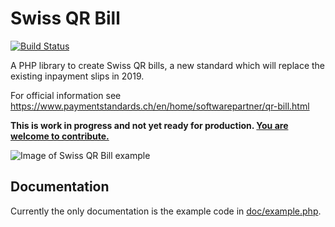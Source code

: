 # Swiss QR Bill

[![Build Status](https://travis-ci.org/sprain/php-swiss-qr-bill.svg?branch=master)](https://travis-ci.org/sprain/php-swiss-qr-bill)

A PHP library to create Swiss QR bills, a new standard which will replace the existing inpayment slips in 2019.

For official information see
https://www.paymentstandards.ch/en/home/softwarepartner/qr-bill.html

**This is work in progress and not yet ready for production. [You are welcome to contribute.](https://github.com/sprain/php-swiss-qr-bill/issues)**

![Image of Swiss QR Bill example](https://www.paymentstandards.ch/dam/images/en/qr-bill-payment-part.png)

## Documentation

Currently the only documentation is the example code in [doc/example.php](doc/example.php).

